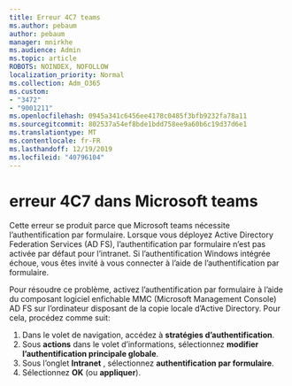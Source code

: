 ```yaml
---
title: Erreur 4C7 teams
ms.author: pebaum
author: pebaum
manager: mnirkhe
ms.audience: Admin
ms.topic: article
ROBOTS: NOINDEX, NOFOLLOW
localization_priority: Normal
ms.collection: Adm_O365
ms.custom:
- "3472"
- "9001211"
ms.openlocfilehash: 0945a341c6456ee4178c0485f3bfb9232fa78a11
ms.sourcegitcommit: 802537a54ef8bde1bdd758ee9a60b6c19d37d6e1
ms.translationtype: MT
ms.contentlocale: fr-FR
ms.lasthandoff: 12/19/2019
ms.locfileid: "40796104"
---
```

# <a name="4c7-error-in-microsoft-teams"></a>erreur 4C7 dans Microsoft teams

Cette erreur se produit parce que Microsoft teams nécessite l’authentification par formulaire. Lorsque vous déployez Active Directory Federation Services (AD FS), l’authentification par formulaire n’est pas activée par défaut pour l’intranet. Si l’authentification Windows intégrée échoue, vous êtes invité à vous connecter à l’aide de l’authentification par formulaire.

Pour résoudre ce problème, activez l’authentification par formulaire à l’aide du composant logiciel enfichable MMC (Microsoft Management Console) AD FS sur l’ordinateur disposant de la copie locale d’Active Directory. Pour cela, procédez comme suit: 

1. Dans le volet de navigation, accédez à **stratégies d’authentification**.
2. Sous **actions** dans le volet d’informations, sélectionnez **modifier l’authentification principale globale**.
3. Sous l’onglet **Intranet** , sélectionnez **authentification par formulaire**.
4. Sélectionnez **OK** (ou **appliquer**).
